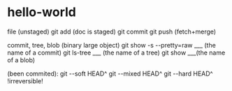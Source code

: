 # hello-world

file (unstaged)
git add (doc is staged)
git commit
git push (fetch+merge)

commit, tree, blob (binary large object)
git show -s --pretty=raw ___ (the name of a commit)
git ls-tree ___ (the name of a tree)
git show ___(the name of a blob)

(been commited):
git --soft HEAD^
git --mixed HEAD^
git --hard HEAD^ !irreversible!